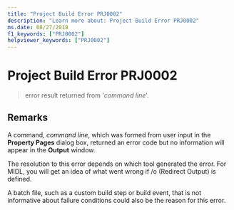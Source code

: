 ```yaml
---
title: "Project Build Error PRJ0002"
description: "Learn more about: Project Build Error PRJ0002"
ms.date: 08/27/2018
f1_keywords: ["PRJ0002"]
helpviewer_keywords: ["PRJ0002"]
---
```

# Project Build Error PRJ0002

> error result returned from '*command line*'.

## Remarks

A command, *command line*, which was formed from user input in the **Property Pages** dialog box, returned an error code but no information will appear in the **Output** window.

The resolution to this error depends on which tool generated the error. For MIDL, you will get an idea of what went wrong if /o (Redirect Output) is defined.

A batch file, such as a custom build step or build event, that is not informative about failure conditions could also be the reason for this error.
